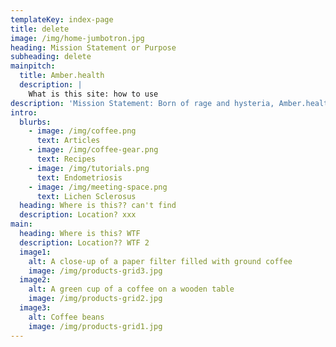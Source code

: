 ```yaml
---
templateKey: index-page
title: delete
image: /img/home-jumbotron.jpg
heading: Mission Statement or Purpose
subheading: delete
mainpitch:
  title: Amber.health
  description: |
    What is this site: how to use
description: 'Mission Statement: Born of rage and hysteria, Amber.health is a '
intro:
  blurbs:
    - image: /img/coffee.png
      text: Articles
    - image: /img/coffee-gear.png
      text: Recipes
    - image: /img/tutorials.png
      text: Endometriosis
    - image: /img/meeting-space.png
      text: Lichen Sclerosus
  heading: Where is this?? can't find
  description: Location? xxx
main:
  heading: Where is this? WTF
  description: Location?? WTF 2
  image1:
    alt: A close-up of a paper filter filled with ground coffee
    image: /img/products-grid3.jpg
  image2:
    alt: A green cup of a coffee on a wooden table
    image: /img/products-grid2.jpg
  image3:
    alt: Coffee beans
    image: /img/products-grid1.jpg
---
```


